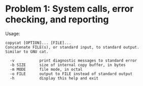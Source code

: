 # Problem 1: System calls, error checking, and reporting

Usage:
```
copycat [OPTION]... [FILE]...
Concatenate FILE(s), or standard input, to standard output.
Similar to GNU cat.

  -v           print diagnostic messages to standard error
  -b SIZE      size of internal copy buffer, in bytes
  -m MODE      file mode, in octal
  -o FILE      output to FILE instead of standard output
  -h           display this help and exit
```